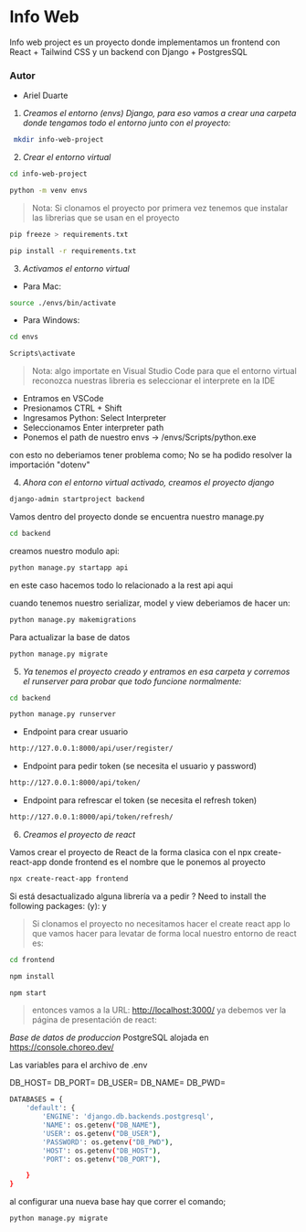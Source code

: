 # Info Web

Info web project es un proyecto donde implementamos un frontend con React + Tailwind CSS y un backend con Django + PostgresSQL

### Autor

- Ariel Duarte

1. _Creamos el entorno (envs) Django, para eso vamos a crear una carpeta donde tengamos todo el entorno junto con el proyecto:_

```bash
 mkdir info-web-project
```

2. _Crear el entorno virtual_

```bash
cd info-web-project
```

```bash
python -m venv envs
```

> Nota: Si clonamos el proyecto por primera vez tenemos que instalar las librerias que se usan en el proyecto

```bash
pip freeze > requirements.txt
```

```bash
pip install -r requirements.txt
```

3. _Activamos el entorno virtual_

- Para Mac:

```bash
source ./envs/bin/activate
```

- Para Windows:

```bash
cd envs
```

```bash
Scripts\activate
```

> Nota: algo importate en Visual Studio Code para que el entorno virtual reconozca nuestras libreria es seleccionar el interprete en la IDE

- Entramos en VSCode
- Presionamos CTRL + Shift
- Ingresamos Python: Select Interpreter
- Seleccionamos Enter interpreter path
- Ponemos el path de nuestro envs -> /envs/Scripts/python.exe

con esto no deberiamos tener problema como; No se ha podido resolver la importación "dotenv"

4. _Ahora con el entorno virtual activado, creamos el proyecto django_

```bash
django-admin startproject backend
```

Vamos dentro del proyecto donde se encuentra nuestro manage.py

```bash
cd backend
```

creamos nuestro modulo api:

```bash
python manage.py startapp api
```

en este caso hacemos todo lo relacionado a la rest api aqui

cuando tenemos nuestro serializar, model y view deberiamos de hacer un:

```bash
python manage.py makemigrations
```

Para actualizar la base de datos

```bash
python manage.py migrate
```

5. _Ya tenemos el proyecto creado y entramos en esa carpeta y corremos el runserver para probar que todo funcione normalmente:_

```bash
cd backend
```

```bash
python manage.py runserver
```

- Endpoint para crear usuario

```bash
http://127.0.0.1:8000/api/user/register/
```

- Endpoint para pedir token (se necesita el usuario y password)

```bash
http://127.0.0.1:8000/api/token/
```

- Endpoint para refrescar el token (se necesita el refresh token)

```bash
http://127.0.0.1:8000/api/token/refresh/
```

6. _Creamos el proyecto de react_

Vamos crear el proyecto de React de la forma clasica con el npx create-react-app donde frontend es el nombre que le ponemos al proyecto

```bash
npx create-react-app frontend
```

Si está desactualizado alguna librería va a pedir ? Need to install the following packages: (y): y

> Si clonamos el proyecto no necesitamos hacer el create react app lo que vamos hacer para levatar de forma local nuestro entorno de react es:

```bash
cd frontend
```

```bash
npm install
```

```bash
npm start
```

> entonces vamos a la URL: [http://localhost:3000/](http://localhost:3000/) ya debemos ver la página de presentación de react:

_Base de datos de produccion_
PostgreSQL alojada en https://console.choreo.dev/

Las variables para el archivo de .env

DB_HOST=
DB_PORT=
DB_USER=
DB_NAME=
DB_PWD=

```bash
DATABASES = {
    'default': {
        'ENGINE': 'django.db.backends.postgresql',
        'NAME': os.getenv("DB_NAME"),
        'USER': os.getenv("DB_USER"),
        'PASSWORD': os.getenv("DB_PWD"),
        'HOST': os.getenv("DB_HOST"),
        'PORT': os.getenv("DB_PORT"),

    }
}
```

al configurar una nueva base hay que correr el comando;

```bash
python manage.py migrate
```
